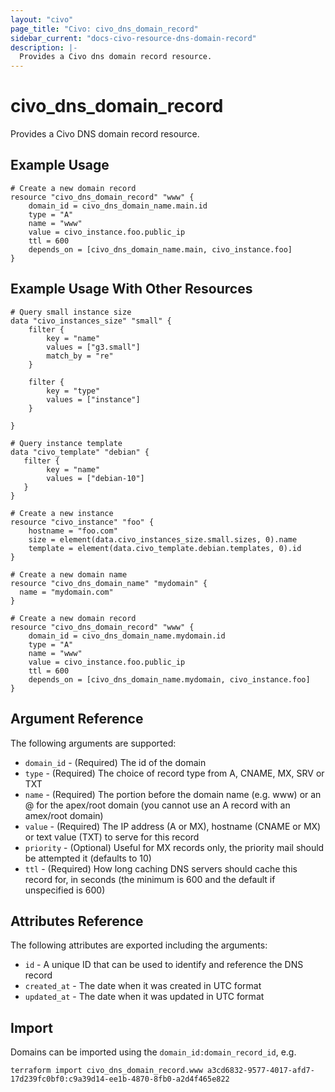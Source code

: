```yaml
---
layout: "civo"
page_title: "Civo: civo_dns_domain_record"
sidebar_current: "docs-civo-resource-dns-domain-record"
description: |-
  Provides a Civo dns domain record resource.
---
```


# civo\_dns_domain_record

Provides a Civo DNS domain record resource.

## Example Usage

```hcl
# Create a new domain record
resource "civo_dns_domain_record" "www" {
    domain_id = civo_dns_domain_name.main.id
    type = "A"
    name = "www"
    value = civo_instance.foo.public_ip
    ttl = 600
    depends_on = [civo_dns_domain_name.main, civo_instance.foo]  
}
```

## Example Usage With Other Resources

```hcl
# Query small instance size
data "civo_instances_size" "small" {
    filter {
        key = "name"
        values = ["g3.small"]
        match_by = "re"
    }

    filter {
        key = "type"
        values = ["instance"]
    }

}

# Query instance template
data "civo_template" "debian" {
   filter {
        key = "name"
        values = ["debian-10"]
   }
}

# Create a new instance
resource "civo_instance" "foo" {
    hostname = "foo.com"
    size = element(data.civo_instances_size.small.sizes, 0).name
    template = element(data.civo_template.debian.templates, 0).id
}

# Create a new domain name
resource "civo_dns_domain_name" "mydomain" {
  name = "mydomain.com"
}

# Create a new domain record
resource "civo_dns_domain_record" "www" {
    domain_id = civo_dns_domain_name.mydomain.id
    type = "A"
    name = "www"
    value = civo_instance.foo.public_ip
    ttl = 600
    depends_on = [civo_dns_domain_name.mydomain, civo_instance.foo]
}
```

## Argument Reference

The following arguments are supported:

* `domain_id` - (Required) The id of the domain
* `type` - (Required) The choice of record type from A, CNAME, MX, SRV or TXT
* `name` - (Required) The portion before the domain name (e.g. www) or an @ for the apex/root domain (you cannot use an A record with an amex/root domain)
* `value` - (Required) The IP address (A or MX), hostname (CNAME or MX) or text value (TXT) to serve for this record
* `priority` - (Optional) Useful for MX records only, the priority mail should be attempted it (defaults to 10)
* `ttl` - (Required) How long caching DNS servers should cache this record for, in seconds (the minimum is 600 and the default if unspecified is 600)

## Attributes Reference

The following attributes are exported including the arguments:

* `id` - A unique ID that can be used to identify and reference the DNS record
* `created_at` - The date when it was created in UTC format
* `updated_at` - The date when it was updated in UTC format

## Import

Domains can be imported using the `domain_id:domain_record_id`, e.g.

```
terraform import civo_dns_domain_record.www a3cd6832-9577-4017-afd7-17d239fc0bf0:c9a39d14-ee1b-4870-8fb0-a2d4f465e822
```
